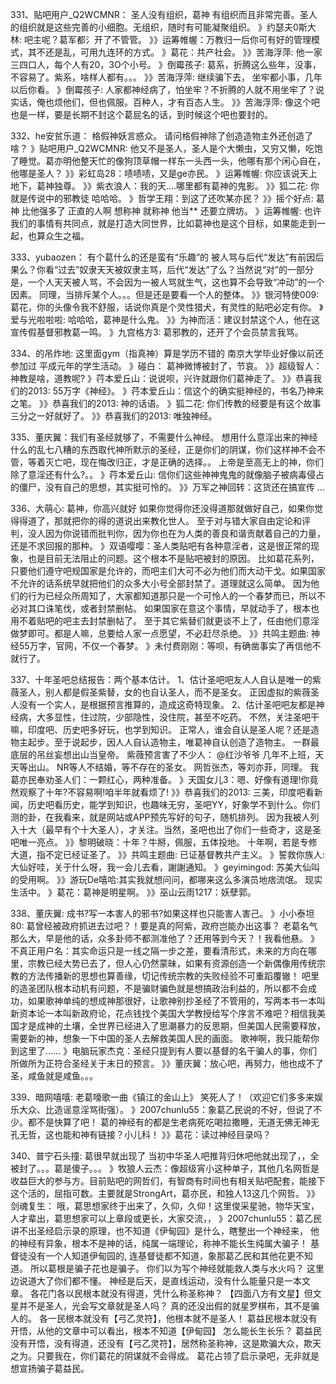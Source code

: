 331、贴吧用户_Q2WCMNR： 圣人没有组织，葛神
有组织而且非常完善。圣人的组织就是这些完善的小细胞。无组织，随时有可能凝聚组织。
》约瑟夫0斯大林: 吧主呢？葛军都氵开了不管管。
》》运筹帷幄：万教归一后你可有好的管理模式，其不还是乱，可用九连环的方式。
》葛花：共产社会。
》》苦海浮萍: 他一家三四口人，每个人有20，3O个小号。
》倒霉孩子: 葛系，折腾这么些年，没事，不容易了。紫系，啥样人都有。。。
》》苦海浮萍: 继续骗下去， 坐牢都小事，几年以后你看。
》倒霉孩子: 人家都神经病了，怕坐牢？不折腾的人就不用坐牢了？说实话，俺也烦他们，但也佩服。百种人，才有百态人生。
》》苦海浮萍: 像这个吧也是一样，要是长期不封这个葛屁名的话，到时候这个吧也要封的。

332、he安贫乐道： 格假神妖言惑众。
请问格假神除了创造造物主外还创造了啥？
》贴吧用户_Q2WCMNR: 他又不是圣人，圣人是个大懒虫，又穷又懒，吃饱了睡觉。葛亦明他整天忙的像狗顶草帽一样东一头西一头，他哪有那个闲心自在，他哪是圣人？
》》彩虹岛28：啧啧啧，又是ge亦民。
》运筹帷幄: 你应该说天上地下，葛神独尊。
》》紫衣浪人：我的天….哪里都有葛神的鬼影。
》》狐二花: 你就是传说中的邪教徒 哈哈哈。
》哲学王翔：到这了还吹某亦民？
》》摇个好点: 葛神 比他强多了 正直的人啊 想称神 就称神 他当** 还要立牌坊。
》运筹帷幄: 也许我们的事情有共同点，就是打造大同世界，比如葛神也是这个目标，如果能走到一起，也算众生之福。

333、yubaozen： 有个葛什么的还是蛮有“乐趣”的
被人骂与后代“发达”有前因后果么？你看“过去”奴隶天天被奴隶主骂，后代“发达”了么？当然说“对”的一部分是，一个人天天被人骂，不会因为一被人骂就生气，这也算不会导致“冲动”的一个因素。
同理，当排斥某个人。。。但是还是要看一个人的整体。
》》银河特使009: 葛花，你的头像令我不舒服，话说你真是个灵性猎犬，有灵性的贴吧必定有你。
》爱与光啦啦啦: 哈哈哈，葛神是什么鬼。
》》为神而活：建议封禁这个人，他在这宣传假基督邪教葛一鸣。
》九宫格方3: 葛邪教的，还开了个会员禁言我骂。

334、的吊炸地: 这里面gym（指真神）算是学历不错的
南京大学毕业好像以前还参加过 平成元年的学生活动。
》碰白： 葛神微博被封了，节哀。
》》超级智人：神教是啥，道教呢?
》荇本爱丘山：说说呗，兴许就跟你们葛神走了。
》》恭喜我们的2013: 55万字《神经》。
》荇本爱丘山：信这个的确实挺神经的，书名乃神来之笔。
》》恭喜我们的2013: 神的话语。
》狐二花: 你们传教的经要是有这个故事三分之一好就好了。
》》恭喜我们的2013: 唯独神经。

335、董庆翼：我们有圣经就够了，不需要什么神经。
想用什么意淫出来的神经什么的乱七八糟的东西取代神所默示的圣经，正是你们的阴谋，你们这样神不会不管，等着灭亡吧，现在悔改归正，才是正确的选择。。
上帝是至高无上的神，你们除了意淫还有什么?。。
》荇本爱丘山: 信你们这些神神鬼鬼的就像脑子被病毒侵占的僵尸，没有自己的思想，其实挺可怜的。
》》万军之神回转：这货还在搞宣传 …

336、大萌心: 葛神，你高兴就好
如果你觉得你还没得道那就做好自己，如果你觉得得道了，那就把你的得的道说出来教化世人。 至于对与错大家自由定论和评判，没人因为你说错而批判你，因为你也在为人类的善良和谐贡献着自己的力量，还是不求回报的那种。
》双语嘤嘤：圣人类贴吧有各种意淫者，这是很正常的现象，也是目前无法阻止的问题。这个根本不是贴吧被封的原因。
比如葛花系列，只要他们遵守吧规国家是允许的，而吧主们大可不必为他们而大动干戈。如果国家不允许的话系统早就把他们的众多大小号全部封禁了。道理就这么简单。
因为他们的行为已经众所周知了，大家都知道那只是一个可怜人的一个春梦而已，所以不必对其口诛笔伐，或者封禁删帖。
如果国家在意这个事情，早就动手了，根本也用不着贴吧的吧主去封禁删帖了。
至于其它紫替们就更谈不上了，任由他们意淫做梦即可。都是人嘛，总要给人家一点愿望，不必赶尽杀绝。
》》共鸣主题曲: 神经55万字，官网，不仅一个春梦。
》未付费刚刚：等呗，有确凿事实了再信他不就行了。

337、十年圣吧总结报告：两个基本估计。
1、估计圣吧吧友人人自认是唯一的紫薇圣人，别人都是假圣紫替，女的也自认圣人，而不是圣女。
正因虚拟的紫薇圣人没有一个实人，是根据预言推算的，造成这奇特现象。
2、估计圣吧吧友都是神经病，大多显性，住过院，少部隐性，没住院，甚至不吃药。
不然，关注圣吧干嘛，印度吧、历史吧多好玩，也学到知识。
正常人，谁会自认是圣人呢？还是造物主起步。至于说起步，因人人自认造物主，唯葛神自认创造了造物主。
一群最底层的吊丝妄想出山当皇帝。
紫薇预言害了不少人：
@红沙爷爷 几年不上班，天天等出山。
NR等人不结婚，等不存在的圣女。
网哲张杰，等刘亦菲，同理。
我葛亦民奉劝圣人们：一颗红心，两种准备。
》天国女儿3：嗯、好像有道理!你竟然观察了十年?不容易啊!咱半年就看烦了!
》》恭喜我们的2013: 三美，印度吧看新闻，历史吧看历史，能学到知识，也趣味无穷，圣吧YY，好象学不到什么。你们测的卦，在我看来，就是网站或APP预先写好的句子，随机排列。
因为我被人列入十大（最早有个十大圣人），才关注。当然，圣吧也出了你们一些奇才，这是圣吧唯一亮点。
》》黎明破晓：十年？牛掰，佩服，五体投地。
十年啊，若是专修大道，指不定已经证圣了。
》》共鸣主题曲: 已证基督教共产主义。
》誓救你族人: 大仙好哇，关于什么呀，我一会儿去看，謝謝通知。
》geyimingod: 苏美大仙叫的受用啊。
》》游玩De嘻哈:其实我就想问问，都哪来这么多演员地痞流氓。
现实生活中。
》葛花：葛神是明星啊。
》》巫山云雨1217：妖孽郭。

338、董庆翼: 成书?写一本害人的邪书?如果这样也只能害人害己。
》小小泰坦80: 葛曾经被政府抓进去过吧？！要是真的阿紫，政府岂能办出这事？
老葛名气那么大，早是他的话，众多卦师不都测准他了？还用等到今天？！我看他悬。
》不真正用户名：其实命运只是一线之隔一步之差，要看清形式，未来的方向在哪里，宗教已经大势已去了，但人心仍然蒙昧，如果有资源创造一个新偶像用传统宗教的方法传播新的思想也算善缘，切记传统宗教的失败经验不可重蹈覆辙！
吧里的造圣团队根本动机有问题，不是骗财骗色就是想搞政治利益的，所以都不会成功，如果歌神单纯的想成神那很好，让歌神别抄圣经了不管用的，写两本书一本叫新资本论一本叫新政府论，花点钱找个美国大学教授给写个序言不难吧？相信我美国才是成神的土壤，全世界已经进入了思潮暴力的反思期，但美国人民需要释放，需要新的神，想象一下中国的圣人去解救美国人民的画面。
歌神啊，我只能帮你到这里了……
》电脑玩家杰克：圣经只提到有人要以基督的名干骗人的事，你们所做所为正符合圣经关于末日的预言。
》》董庆翼：放心吧，再努力，他也成不了圣，咸鱼就是咸鱼。。。

339、暗网嘻嘻: 老葛嚎歌一曲《镇江的金山上》
笑死人了！（欢迎它们多多来娱乐大众、比造谣意淫骂街强）。
》2007chunlu55：象葛乙民说的不好，但说了不少。都不是快算了吧！
葛的神经有的都是生老病死吃喝拉撒睡，无道无佛无神无孔无哲，这也能和神有链接？小儿科！
》》葛花：读过神经目录吗？

340、普宁石头撞: 葛很早就出现了
当初中华圣人吧推背归休吧他就出现了，，全被封了。。。葛是傻子。。。
》牧狼人云杰：像超级宵小这种单子，其他几名网哲是收益巨大的参与方。目前贴吧的网哲们，有智商有时间也有相关贴吧配套，能接下这个活的，屈指可数。主要就是StrongArt，葛亦民，和独人13这几个网哲。
》》剑魂复生： 哦，葛思想家终于出来了，久仰，久仰！这里俊采星驰，物华天宝，人才辈出，葛思想家可以上章段或更长，大家交流，，
》2007chunlu55：葛乙民讲不出圣经启示录的原理，也不知道《伊甸园》是什么，瞎整出一个神经来，
他的神经有异象，根本不是神的话，纯属一端理论，称神不能长生纯属大骗子！
基督徒没有一个人知道伊甸园的,
连基督徒都不知道，象那葛乙民和其他花更不知道。
所以葛根是骗子花也是骗子。
你们以为写个神经就能救人类与水火吗？
这里边说道大了你们都不懂。
神经是后天，是直线运动，没有什么能量只是一本文章。
各花门各以民根本就没有得道，凭什么称圣称神？
【四面八方有文星】但文星并不是圣人，光会写文章就是圣人吗？
真的还没出假的就星罗棋布，其不是骗人的。
各一民根本就没有【弓乙灵符】，他根本就不是圣人！
葛益民根本就没有开悟，从他的文章中可以看出，根本不知道【伊甸园】
怎么能长生长乐？
葛益民没有开悟，没有得道，还没有【弓乙灵符】，居然称圣称神，这是欺骗大众，欺天之为。只要我在，你们葛花的阴谋就不会得成。
葛花占领了启示录吧，无非就是想宣扬骗子葛益民。